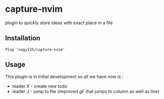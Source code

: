 # capture-nvim

plugin to quickly store ideas with exact place in a file

## Installation
```
Plug 'nagy135/capture-nvim'
```

## Usage
This plugin is in initial development so all we have now is :

+ leader X - create new todo
+ leader J - jump to file (improved gF that jumps to column as well as line)
